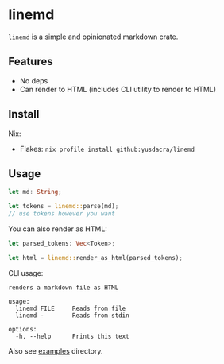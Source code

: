 # linemd
`linemd` is a simple and opinionated markdown crate.

## Features
- No deps
- Can render to HTML (includes CLI utility to render to HTML)

## Install
Nix:
- Flakes: `nix profile install github:yusdacra/linemd`

## Usage
```rust
let md: String;

let tokens = linemd::parse(md);
// use tokens however you want
```

You can also render as HTML:
```rust
let parsed_tokens: Vec<Token>;

let html = linemd::render_as_html(parsed_tokens);
```

CLI usage:
```
renders a markdown file as HTML

usage:
  linemd FILE     Reads from file
  linemd -        Reads from stdin

options:
  -h, --help      Prints this text
```

Also see [examples](examples) directory.